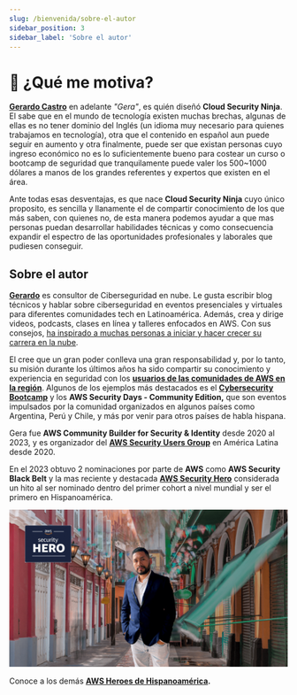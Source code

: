 ```yaml
---
slug: /bienvenida/sobre-el-autor
sidebar_position: 3
sidebar_label: 'Sobre el autor'
---
```


# 💪 ¿Qué me motiva?
**[Gerardo Castro](https://www.linkedin.com/in/gerardokaztro/)** en adelante *"Gera"*, es quién diseñó **Cloud Security Ninja**. El sabe que en el mundo de tecnología existen muchas brechas, algunas de ellas es no tener dominio del Inglés (un idioma muy necesario para quienes trabajamos en tecnología), otra que el contenido en español aun puede seguir en aumento y otra finalmente, puede ser que existan personas cuyo ingreso económico no es lo suficientemente bueno para costear un curso o bootcamp de seguridad que tranquilamente puede valer los 500~1000 dólares a manos de los grandes referentes y expertos que existen en el área.

Ante todas esas desventajas, es que nace **Cloud Security Ninja** cuyo único proposito, es sencilla y llanamente el de compartir conocimiento de los que más saben, con quienes no, de esta manera podemos ayudar a que mas personas puedan desarrollar habilidades técnicas y como consecuencia expandir el espectro de las oportunidades profesionales y laborales que pudiesen conseguir.

## Sobre el autor
**[Gerardo](https://www.linkedin.com/in/gerardokaztro/)** es consultor de Ciberseguridad en nube. Le gusta escribir blog técnicos y hablar sobre ciberseguridad en eventos presenciales y virtuales para diferentes comunidades tech en Latinoamérica. Además, crea y dirige videos, podcasts, clases en línea y talleres enfocados en AWS. Con sus consejos, [ha inspirado a muchas personas a iniciar y hacer crecer su carrera en la nube](https://www.youtube.com/watch?v=woLZeatJGHg).

El cree que un gran poder conlleva una gran responsabilidad y, por lo tanto, su misión durante los últimos años ha sido compartir su conocimiento y experiencia en seguridad con los **[usuarios de las comunidades de AWS en la región](https://aws.amazon.com/es/developer/community/usergroups/?nc1=h_ls&community-user-groups-cards.sort-by=item.additionalFields.ugName&community-user-groups-cards.sort-order=asc&awsf.location=location%23latam&awsf.category=*all)**. Algunos de los ejemplos más destacados es el **[Cybersecurity Bootcamp](https://github.com/gerardokaztro/cybersecurity-entry-level)** y los **AWS Security Days - Community Edition,** que son eventos impulsados por la comunidad organizados en algunos países como Argentina, Perú y Chile, y más por venir para otros países de habla hispana.

Gera fue **AWS Community Builder for Security & Identity** desde 2020 al 2023, y es organizador del **[AWS Security Users Group](https://www.meetup.com/es/awssecuritylatam/)** en América Latina desde 2020.

En el 2023 obtuvo 2 nominaciones por parte de **AWS** como **AWS Security Black Belt** y la mas reciente y destacada **[AWS Security Hero](https://aws.amazon.com/es/developer/community/heroes/gerardo-castro/)** considerada un hito al ser nominado dentro del primer cohort a nivel mundial y ser el primero en Hispanoamérica.

![Cloud Security Ninja Banner](./img/foto_autor.png)

Conoce a los demás **[AWS Heroes de Hispanoamérica](https://aws.amazon.com/developer/community/heroes/?nc1=h_ls&community-heroes-all.sort-by=item.additionalFields.sortPosition&community-heroes-all.sort-order=asc&awsf.filter-hero-category=*all&awsf.filter-location=location%23latam&awsf.filter-year=*all&awsf.filter-activity=*all).**